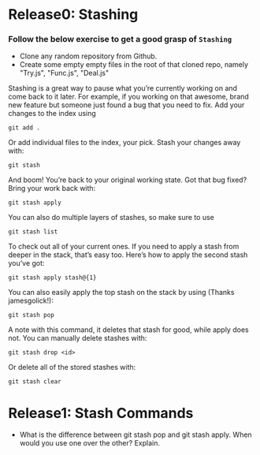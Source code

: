 # Release0: Stashing
### Follow the below exercise to get a good grasp of `Stashing`

- Clone any random repository from Github.
- Create some empty empty files in the root of that cloned repo, namely "Try.js", "Func.js", "Deal.js"

Stashing is a great way to pause what you’re currently working on and come back to it later. For example, if you working on that awesome, brand new feature but someone just found a bug that you need to fix. Add your changes to the index using

```
git add .
```
Or add individual files to the index, your pick. Stash your changes away with:
```
git stash
```
And boom! You’re back to your original working state. Got that bug fixed? Bring your work back with:
```
git stash apply
```
You can also do multiple layers of stashes, so make sure to use
```
git stash list
```
To check out all of your current ones. If you need to apply a stash from deeper in the stack, that’s easy too. Here’s how to apply the second stash you’ve got:
```
git stash apply stash@{1}
```
You can also easily apply the top stash on the stack by using (Thanks jamesgolick!):
```
git stash pop
```
A note with this command, it deletes that stash for good, while apply does not. You can manually delete stashes with:
```
git stash drop <id>
```
Or delete all of the stored stashes with:
```
git stash clear
```

# Release1: Stash Commands

- What is the difference between git stash pop and git stash apply. When would you use one over the other? Explain.